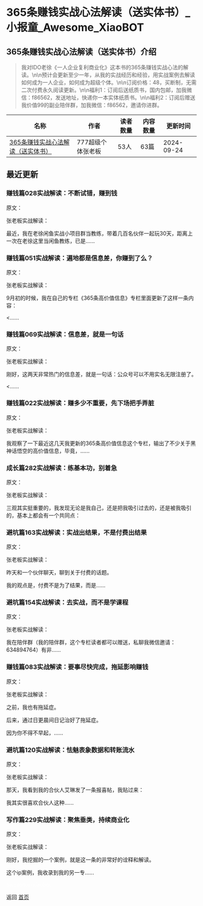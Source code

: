 # 365条赚钱实战心法解读（送实体书）_小报童_Awesome_XiaoBOT

## 365条赚钱实战心法解读（送实体书）介绍
> 我对IDO老徐《一人企业复利商业化》这本书的365条赚钱实战心法的解读。\n\n预计会更新至少一年，从我的实战经历和经验，用实战案例去解读如何成为一人企业，如何成为超级个体。\n\n订阅价格：48，买断制，无需二次付费永久阅读更新。\n\n福利1：订阅后送纸质书，国内包邮，加我微信：f86562，发送地址，快递你一本实体纸质书。\n\n福利2：订阅后赠送我价值99的副业陪伴群，加我微信：f86562，邀请你进群。  
  


|名称|作者|读者数量|内容数量|更新时间|
|---|---|---|---|---|
|[365条赚钱实战心法解读（送实体书）](https://xiaobot.net/p/634894764?refer=0b133df9-27dc-423b-8101-639049001c13)|777超级个体张老板|53人|63篇|2024-09-24|

## 最近更新
### 赚钱篇028实战解读：不断试错，赚到钱

原文：

张老板实战解读：

最近，我在老徐闲鱼实战小项目群当教练，带着几百名伙伴一起玩30天，距离上一次在老徐这里当闲鱼教练，已是......

### 赚钱篇051实战解读：遍地都是信息差，你赚到了么？

原文：

张老板实战解读：

9月初的时候，我在自己的专栏《365条高价值信息》专栏里面更新了这样一条内容：

<......

### 赚钱篇069实战解读：信息差，就是一句话

原文：

张老板实战解读：

刚好，这两天非常热门的信息差，就是一句话：公众号可以不用实名无限注册了。

<......

### 赚钱篇022实战解读：赚多少不重要，先下场把手弄脏

原文：

张老板实战解读：

我观察了一下最近这几天我更新的365条高价值信息这个专栏，输出了不少关于黑神话悟空的高价值信息，毕竟，......

### 成长篇282实战解读：练基本功，别着急

原文：

张老板实战解读：

三观其实挺重要的，我发现无论是我自己，还是把我吸引过去的，还是被我吸引的，基本上都会有一个共同点：

### 避坑篇163实战解读：实战出结果，不是付费出结果

原文：

张老板实战解读：

昨天和一个伙伴聊天，聊到关于付费的话题。

我的观点是，付费不是为了结果，而是......

### 避坑篇154实战解读：去实战，而不是学课程

原文：

张老板实战解读：

我在陪伴群（我的陪伴群，这个专栏读者都可以赠送，私聊我微信邀请：634894764）有非......

### 赚钱篇083实战解读：要事尽快完成，拖延影响赚钱

原文：

张老板实战解读：

之前，我也有拖延症。

后来，通过日更晨间日记治好了拖延症。

因为你不得不早起，......

### 避坑篇120实战解读：怯魅表象数据和转账流水

原文：

张老板实战解读：

那天，我看到我的合伙人艾琳发了一条报喜帖，我贴过来：

我其实很喜欢合伙人这种......

### 写作篇229实战解读：聚焦垂类，持续商业化

原文：

张老板实战解读：

刚好，我挖掘的一个案例，就是这一条的非常好的诠释和解读。

这个ip案例，我收录到我的另一专......


<a href="https://github.com/Reno9527/awesome-xiaobot" style="color: white; text-decoration: none;">awesome-xiaobot</a>

返回 [首页](../README.md)

